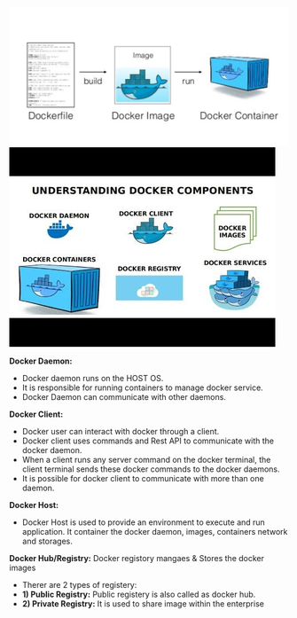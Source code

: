 ![Alt-text](https://github.com/herrry107/docker/blob/main/images/docker-image-container.png)
![Alt-text](https://github.com/herrry107/docker/blob/main/images/components-of-docker.jpg)

**Docker Daemon:** 
- Docker daemon runs on the HOST OS.
- It is responsible for running containers to manage docker service.
- Docker Daemon can communicate with other daemons.

**Docker Client:**
- Docker user can interact with docker through a client.
- Docker client uses commands and Rest API to communicate with the docker daemon.
- When a client runs any server command on the docker terminal, the client terminal sends these docker commands to the docker daemons.
- It is possible for docker client to communicate with more than one daemon.

**Docker Host:**
- Docker Host is used to provide an environment to execute and run application. It container the docker daemon, images, containers network and storages.

**Docker Hub/Registry:**
Docker registory mangaes & Stores the docker images
- Therer are 2 types of registery: 
- **1) Public Registry:** Public registery is also called as docker hub.
- **2) Private Registry:** It is used to share image within the enterprise 
